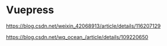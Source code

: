 # Vuepress

https://blog.csdn.net/weixin_42068913/article/details/116207129

https://blog.csdn.net/wq_ocean_/article/details/109220650


